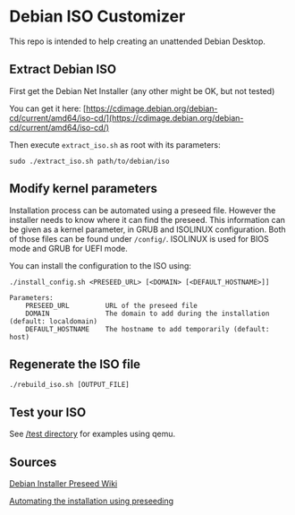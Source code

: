 # Debian ISO Customizer

This repo is intended to help creating an unattended Debian Desktop.

## Extract Debian ISO

First get the Debian Net Installer (any other might be OK, but not tested)

You can get it here:
[https://cdimage.debian.org/debian-cd/current/amd64/iso-cd/](https://cdimage.debian.org/debian-cd/current/amd64/iso-cd/)

Then execute `extract_iso.sh` as root with its parameters:
```
sudo ./extract_iso.sh path/to/debian/iso
```

## Modify kernel parameters

Installation process can be automated using a preseed file. However the installer needs to know where it can find the preseed. This information can be given as a kernel parameter, in GRUB and ISOLINUX configuration. Both of those files can be found under `/config/`. ISOLINUX is used for BIOS mode and GRUB for UEFI mode.

You can install the configuration to the ISO using:
```
./install_config.sh <PRESEED_URL> [<DOMAIN> [<DEFAULT_HOSTNAME>]]

Parameters:
    PRESEED_URL         URL of the preseed file
    DOMAIN              The domain to add during the installation (default: localdomain)
    DEFAULT_HOSTNAME    The hostname to add temporarily (default: host)
```

## Regenerate the ISO file
```
./rebuild_iso.sh [OUTPUT_FILE]
```

## Test your ISO
See [/test directory](test/README.md) for examples using qemu.

## Sources

[Debian Installer Preseed Wiki](https://wiki.debian.org/DebianInstaller/Preseed/EditIso)

[Automating the installation using preseeding](https://www.debian.org/releases/stable/s390x/apbs04.en.html)
